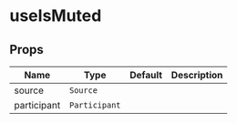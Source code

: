 <!--
!!!! Autogenerated File !!!!
This file was created by @livekit/components-docs-gen and should not be changed manually.
The contents of this file can be replaced at any time which would lead to the loss of all manual changes.
-->

# useIsMuted


## Props

| Name | Type | Default | Description |
| --- | --- | --- | --- |
| source | `Source` |  |  |
| participant | `Participant` |  |  |

